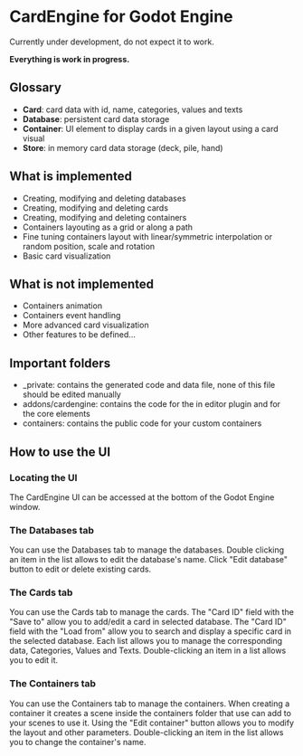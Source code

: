 CardEngine for Godot Engine
==========

Currently under development, do not expect it to work.

**Everything is work in progress.**


## Glossary

* **Card**: card data with id, name, categories, values and texts
* **Database**: persistent card data storage
* **Container**: UI element to display cards in a given layout using a card visual 
* **Store**: in memory card data storage (deck, pile, hand)


## What is implemented

* Creating, modifying and deleting databases
* Creating, modifying and deleting cards
* Creating, modifying and deleting containers
* Containers layouting as a grid or along a path
* Fine tuning containers layout with linear/symmetric interpolation or random position, scale and rotation
* Basic card visualization


## What is not implemented

* Containers animation
* Containers event handling
* More advanced card visualization
* Other features to be defined...


## Important folders

* _private: contains the generated code and data file, none of this file should be edited manually
* addons/cardengine: contains the code for the in editor plugin and for the core elements
* containers: contains the public code for your custom containers


## How to use the UI

### Locating the UI

The CardEngine UI can be accessed at the bottom of the Godot Engine window.


### The Databases tab

You can use the Databases tab to manage the databases. Double clicking an item in the list allows to edit the database's name. Click "Edit database" button to edit or delete existing cards.


### The Cards tab

You can use the Cards tab to manage the cards. The "Card ID" field with the "Save to" allow you to add/edit a card in selected database. The "Card ID" field with the "Load from" allow you to search and display a specific card in the selected database. Each list allows you to manage the corresponding data, Categories, Values and Texts. Double-clicking an item in a list allows you to edit it.


### The Containers tab

You can use the Containers tab to manage the containers. When creating a container it creates a scene inside the containers folder that use can add to your scenes to use it. Using the "Edit container" button allows you to modify the layout and other parameters. Double-clicking an item in the list allows you to change the container's name.